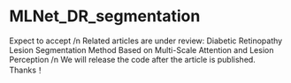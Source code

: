 # MLNet_DR_segmentation
Expect to accept /n
Related articles are under review: Diabetic Retinopathy Lesion Segmentation Method Based on Multi-Scale Attention and Lesion Perception /n
We will release the code after the article is published. Thanks！
